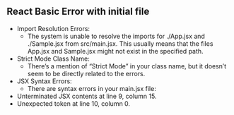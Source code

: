 ## React Basic Error with initial file
- Import Resolution Errors:
    - The system is unable to resolve the imports for ./App.jsx and ./Sample.jsx from src/main.jsx. This usually means that the files App.jsx and Sample.jsx might not exist in the specified path.
- Strict Mode Class Name:
    - There’s a mention of “Strict Mode” in your class name, but it doesn’t seem to be directly related to the errors.
- JSX Syntax Errors:
    - There are syntax errors in your main.jsx file:
- Unterminated JSX contents at line 9, column 15.
- Unexpected token at line 10, column 0.
